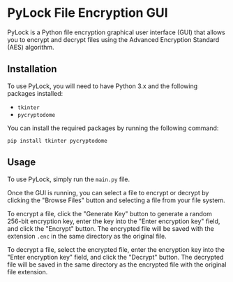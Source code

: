 # PyLock File Encryption GUI

PyLock is a Python file encryption graphical user interface (GUI) that allows you to encrypt and decrypt files using the Advanced Encryption Standard (AES) algorithm.

## Installation

To use PyLock, you will need to have Python 3.x and the following packages installed:

-   `tkinter`
-   `pycryptodome`

You can install the required packages by running the following command:

`pip install tkinter pycryptodome` 

## Usage

To use PyLock, simply run the `main.py` file.

Once the GUI is running, you can select a file to encrypt or decrypt by clicking the "Browse Files" button and selecting a file from your file system.

To encrypt a file, click the "Generate Key" button to generate a random 256-bit encryption key, enter the key into the "Enter encryption key" field, and click the "Encrypt" button. The encrypted file will be saved with the extension `.enc` in the same directory as the original file.

To decrypt a file, select the encrypted file, enter the encryption key into the "Enter encryption key" field, and click the "Decrypt" button. The decrypted file will be saved in the same directory as the encrypted file with the original file extension.
